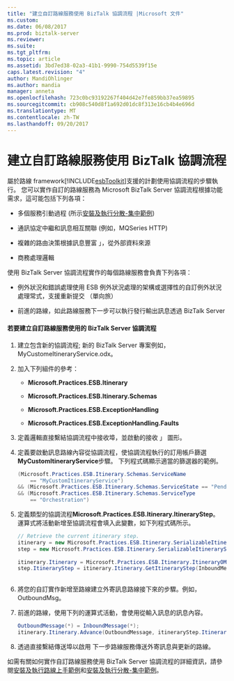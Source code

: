 ```yaml
---
title: "建立自訂路線服務使用 BizTalk 協調流程 |Microsoft 文件"
ms.custom: 
ms.date: 06/08/2017
ms.prod: biztalk-server
ms.reviewer: 
ms.suite: 
ms.tgt_pltfrm: 
ms.topic: article
ms.assetid: 3bd7ed38-02a3-41b1-9990-754d5539f15e
caps.latest.revision: "4"
author: MandiOhlinger
ms.author: mandia
manager: anneta
ms.openlocfilehash: 723c0bc93192267f404d42e7fe859bb37ea59895
ms.sourcegitcommit: cb908c540d8f1a692d01dc8f313e16cb4b4e696d
ms.translationtype: MT
ms.contentlocale: zh-TW
ms.lasthandoff: 09/20/2017
---
```

# <a name="creating-a-custom-itinerary-service-using-a-biztalk-orchestration"></a>建立自訂路線服務使用 BizTalk 協調流程
屬於路線 framework[!INCLUDE[esbToolkit](../includes/esbtoolkit-md.md)]支援的計劃使用協調流程的步驟執行。 您可以實作自訂的路線服務為 Microsoft BizTalk Server 協調流程根據功能需求，這可能包括下列各項：  
  
-   多個服務引動過程 (所示[安裝及執行分散-集中範例](../esb-toolkit/installing-and-running-the-scatter-gather-sample.md))  
  
-   通訊協定中繼和訊息相互關聯 (例如，MQSeries HTTP)  
  
-   複雜的路由決策根據訊息豐富 」，從外部資料來源  
  
-   商務處理邏輯  
  
 使用 BizTalk Server 協調流程實作的每個路線服務會負責下列各項：  
  
-   例外狀況和錯誤處理使用 ESB 例外狀況處理的架構或選擇性的自訂例外狀況處理常式，支援重新提交 （單向旅）  
  
-   前進的路線，如此路線服務下一步可以執行發行輸出訊息透過 BizTalk Server  
  
#### <a name="to-create-a-custom-itinerary-service-using-a-biztalk-server-orchestration"></a>若要建立自訂路線服務使用的 BizTalk Server 協調流程  
  
1.  建立包含新的協調流程; 新的 BizTalk Server 專案例如，MyCustomeItineraryService.odx。  
  
2.  加入下列組件的參考：  
  
    -   **Microsoft.Practices.ESB.Itinerary**  
  
    -   **Microsoft.Practices.ESB.Itinerary.Schemas**  
  
    -   **Microsoft.Practices.ESB.ExceptionHandling**  
  
    -   **Microsoft.Practices.ESB.ExceptionHandling.Faults**  
  
3.  定義邏輯直接繫結協調流程中接收埠，並啟動的接收 」 圖形。  
  
4.  定義要啟動訊息路線內容從協調流程，使協調流程執行的訂用帳戶篩選**MyCustomItineraryService**步驟。 下列程式碼顯示適當的篩選器的範例。  
  
    ```csharp  
    (Microsoft.Practices.ESB.Itinerary.Schemas.ServiceName   
        == "MyCustomItineraryService")   
    && (Microsoft.Practices.ESB.Itinerary.Schemas.ServiceState == "Pending")  
    && (Microsoft.Practices.ESB.Itinerary.Schemas.ServiceType   
        == "Orchestration")  
    ```  
  
5.  定義類型的協調流程**Microsoft.Practices.ESB.Itinerary.ItineraryStep**。 運算式將活動新增至協調流程會填入此變數，如下列程式碼所示。  
  
    ```csharp  
    // Retrieve the current itinerary step.  
    itinerary = new Microsoft.Practices.ESB.Itinerary.SerializableItineraryWrapper();  
    step = new Microsoft.Practices.ESB.Itinerary.SerializableItineraryStepWrapper();  
  
    itinerary.Itinerary = Microsoft.Practices.ESB.Itinerary.ItineraryOMFactory.Create(InboundMessage);  
    step.ItineraryStep = itinerary.Itinerary.GetItineraryStep(InboundMessage);  
  
    ```  
  
6.  將您的自訂實作新增至路線建立外寄訊息路線接下來的步驟。例如，OutboundMsg。  
  
7.  前進的路線，使用下列的運算式活動，會使用從輸入訊息的訊息內容。  
  
    ```csharp  
    OutboundMessage(*) = InboundMessage(*);   
    itinerary.Itinerary.Advance(OutboundMessage, itineraryStep.ItineraryStep);  
    ```  
  
8.  透過直接繫結傳送埠以啟用 下一步路線服務傳送外寄訊息與更新的路線。  
  
 如需有關如何實作自訂路線服務使用 BizTalk Server 協調流程的詳細資訊，請參閱[安裝及執行路線上手範例](../esb-toolkit/installing-and-running-the-itinerary-on-ramp-sample.md)和[安裝及執行分散-集中範例](../esb-toolkit/installing-and-running-the-scatter-gather-sample.md)。